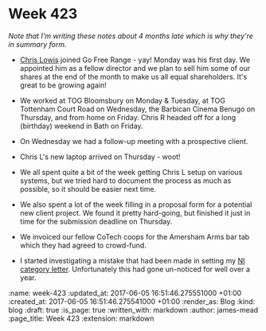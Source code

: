 Week 423
========

_Note that I'm writing these notes about 4 months late which is why they're in summary form._

* [Chris Lowis][] joined Go Free Range - yay! Monday was his first day. We appointed him as a fellow director and we plan to sell him some of our shares at the end of the month to make us all equal shareholders. It's great to be growing again!

* We worked at TOG Bloomsbury on Monday & Tuesday, at TOG Tottenham Court Road on Wednesday, the Barbican Cinema Benugo on Thursday, and from home on Friday. Chris R headed off for a long (birthday) weekend in Bath on Friday.

* On Wednesday we had a follow-up meeting with a prospective client.

* Chris L's new laptop arrived on Thursday - woot!

* We all spent quite a bit of the week getting Chris L setup on various systems, but we tried hard to document the process as much as possible, so it should be easier next time.

* We also spent a lot of the week filling in a proposal form for a potential new client project. We found it pretty hard-going, but finished it just in time for the submission deadline on Thursday.

* We invoiced our fellow CoTech coops for the Amersham Arms bar tab which they had agreed to crowd-fund.

* I started investigating a mistake that had been made in setting my [NI category letter][ni-category-letter]. Unfortunately this had gone un-noticed for well over a year.

[Chris Lowis]: /chris-lowis
[ni-category-letter]: https://www.gov.uk/national-insurance-rates-letters/category-letters

:name: week-423
:updated_at: 2017-06-05 16:51:46.275551000 +01:00
:created_at: 2017-06-05 16:51:46.275541000 +01:00
:render_as: Blog
:kind: blog
:draft: true
:is_page: true
:written_with: markdown
:author: james-mead
:page_title: Week 423
:extension: markdown

